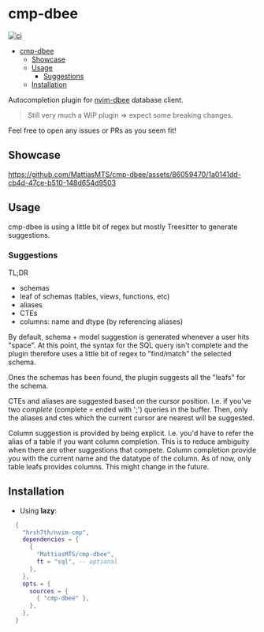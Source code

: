 # cmp-dbee

[![ci](https://github.com/MattiasMTS/cmp-dbee/actions/workflows/ci.yml/badge.svg)](https://github.com/MattiasMTS/cmp-dbee/actions/workflows/ci.yml)

<!--toc:start-->

- [cmp-dbee](#cmp-dbee)
  - [Showcase](#showcase)
  - [Usage](#usage)
    - [Suggestions](#suggestions)
  - [Installation](#installation)
  <!--toc:end-->

Autocompletion plugin for [nvim-dbee](https://github.com/kndndrj/nvim-dbee/) database client.

> Still very much a WIP plugin => expect some breaking changes.

Feel free to open any issues or PRs as you seem fit!

## Showcase

https://github.com/MattiasMTS/cmp-dbee/assets/86059470/1a0141dd-cb4d-47ce-b510-148d654d9503

## Usage

cmp-dbee is using a little bit of regex but mostly Treesitter to generate
suggestions.

### Suggestions

TL;DR

- schemas
- leaf of schemas (tables, views, functions, etc)
- aliases
- CTEs
- columns: name and dtype (by referencing aliases)

By default, schema + model suggestion is generated whenever a user hits "space".
At this point, the syntax for the SQL query isn't complete and the plugin
therefore uses a little bit of regex to "find/match" the selected schema.

Ones the schemas has been found, the plugin suggests all the "leafs"
for the schema.

CTEs and aliases are suggested based on the cursor position. I.e. if you've
two _complete_ (complete = ended with ';') queries in the buffer. Then, only
the aliases and ctes which the current cursor are nearest will be suggested.

Column suggestion is provided by being explicit. I.e. you'd have to refer the
alias of a table if you want column completion. This is to reduce ambiguity
when there are other suggestions that compete. Column completion provide you
with the current name and the datatype of the column. As of now, only table
leafs provides columns. This might change in the future.

## Installation

- Using **lazy**:

```lua
  {
    "hrsh7th/nvim-cmp",
    dependencies = {
      {
        "MattiasMTS/cmp-dbee",
        ft = "sql", -- optional
      },
    },
    opts = {
      sources = {
        { "cmp-dbee" },
      },
    },
  }
```
